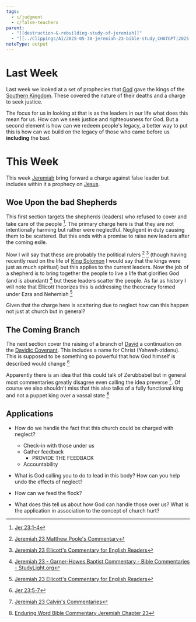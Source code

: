 ```yaml
---
tags:
  - c/judgment
  - c/false-teachers
parent:
  - "[[destruction-&-rebuilding-study-of-jeremiah]]"
  - "[[../Clippings/AI/2025-05-30-jeremiah-23-bible-study_CHATGPT|2025-05-30-jeremiah-23-bible-study_CHATGPT]]"
noteType: output
---
```

[^garner-howes]: [Jeremiah 23 - Garner-Howes Baptist Commentary - Bible Commentaries - StudyLight.org](https://www.studylight.org/commentaries/eng/ghb/jeremiah-23.html)
[^matthew-poole]: [Jeremiah 23 Matthew Poole's Commentary](https://biblehub.com/commentaries/poole/jeremiah/23.htm)
[^ellicott]: [Jeremiah 23 Ellicott's Commentary for English Readers](https://biblehub.com/commentaries/ellicott/jeremiah/23.htm)
[^matthew-henry]: [Jeremiah 23 Commentary - Matthew Henry Commentary on the Whole Bible (Complete)](https://www.biblestudytools.com/commentaries/matthew-henry-complete/jeremiah/23.html)
[^enduring-word]: [Enduring Word Bible Commentary Jeremiah Chapter 23](https://enduringword.com/bible-commentary/jeremiah-23/)
[^john-calvin]: [Jeremiah 23 Calvin's Commentaries](https://biblehub.com/commentaries/calvin/jeremiah/18.htm)
[^john-gill]: [Jeremiah 23 Bible Commentary - John Gill’s Exposition of the Bible \| Christianity.com](https://www.christianity.com/bible/commentary/john-gill/jeremiah/23)

# Last Week
Last week we looked at a set of prophecies that [God](God.md) gave the kings of the [Southern Kingdom](Southern%20Kingdom.md). These covered the nature of their deaths and a charge to seek justice. 

The focus for us in looking at that is as the leaders in our life what does this mean for us. How can we seek justice and righteousness for God. But a second element is how can we redeem people's legacy, a better way to put this is how can we build on the legacy of those who came before us **including** the bad.

# This Week
This week [Jeremiah](../p-jeremiah.md) bring forward a charge against false leader but includes within it a prophecy on [Jesus](jesus.md). 

## Woe Upon the bad Shepherds
This first section targets the shepherds (leaders) who refused to cover and take care of the people [^1]. The primary charge here is that they are not intentionally harming but rather were neglectful. Negligent in duty causing them to be scattered. But this ends with a promise to raise new leaders after the coming exile.

Now I will say that these are probably the political rulers [^matthew-poole] [^ellicott] (though having recently read on the life of [King Solomon](%F0%9F%A7%91King%20Solomon.md) I would say that the kings were just as much spiritual) but this applies to the current leaders. Now the job of a shepherd is to bring together the people to live a life that glorifies God (and is abundant) [^garner-howes] but these leaders scatter the people. As far as history I will note that Ellicott theorizes this is addressing the theocracy formed under Ezra and Nehemiah [^ellicott]

Given that the charge here is scattering due to neglect how can this happen not just at church but in general?

## The Coming Branch
The next section cover the raising of a branch of [David](%F0%9F%A7%91David.md) a continuation on the [Davidic Covenant](Davidic%20Covenant.md). This includes a name for Christ (Yahweh-zidenu). This is supposed to be something so powerful that how God himself is described would change [^2]

Apparently there is an idea that this could talk of Zerubbabel but in general most commentaries greatly disagree even calling the idea preverse [^john-calvin]. Of course we also shouldn't miss that this also talks of a fully functional king and not a puppet king over a vassal state [^enduring-word]

## Applications

- How do we handle the fact that this church could be charged with neglect?
    - Check-in with those under us
    - Gather feedback
        - PROVIDE THE FEEDBACK
    - Accountability

- What is God calling you to do to lead in this body? How can you help undo the effects of neglect?

- How can we feed the flock?

- What does this tell us about how God can handle those over us? What is the application in association to the concept of church hurt?

[^1]: [Jer 23:1-4](Jer%2023.md)
[^2]: [Jer 23:5-7](Jer%2023.md)
